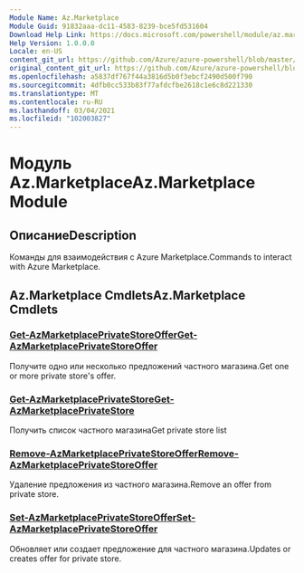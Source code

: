 ```yaml
---
Module Name: Az.Marketplace
Module Guid: 91832aaa-dc11-4583-8239-bce5fd531604
Download Help Link: https://docs.microsoft.com/powershell/module/az.marketplace
Help Version: 1.0.0.0
Locale: en-US
content_git_url: https://github.com/Azure/azure-powershell/blob/master/src/Marketplace/Marketplace/help/Az.Marketplace.md
original_content_git_url: https://github.com/Azure/azure-powershell/blob/master/src/Marketplace/Marketplace/help/Az.Marketplace.md
ms.openlocfilehash: a5837df767f44a3816d5b0f3ebcf2490d500f790
ms.sourcegitcommit: 4dfb0cc533b83f77afdcfbe2618c1e6c8d221330
ms.translationtype: MT
ms.contentlocale: ru-RU
ms.lasthandoff: 03/04/2021
ms.locfileid: "102003827"
---
```

# <span data-ttu-id="ac140-101">Модуль Az.Marketplace</span><span class="sxs-lookup"><span data-stu-id="ac140-101">Az.Marketplace Module</span></span>
## <span data-ttu-id="ac140-102">Описание</span><span class="sxs-lookup"><span data-stu-id="ac140-102">Description</span></span>
<span data-ttu-id="ac140-103">Команды для взаимодействия с Azure Marketplace.</span><span class="sxs-lookup"><span data-stu-id="ac140-103">Commands to interact with Azure Marketplace.</span></span>

## <span data-ttu-id="ac140-104">Az.Marketplace Cmdlets</span><span class="sxs-lookup"><span data-stu-id="ac140-104">Az.Marketplace Cmdlets</span></span>
### [<span data-ttu-id="ac140-105">Get-AzMarketplacePrivateStoreOffer</span><span class="sxs-lookup"><span data-stu-id="ac140-105">Get-AzMarketplacePrivateStoreOffer</span></span>](Get-AzMarketplacePrivateStoreOffer.md)
<span data-ttu-id="ac140-106">Получите одно или несколько предложений частного магазина.</span><span class="sxs-lookup"><span data-stu-id="ac140-106">Get one or more private store's offer.</span></span>

### [<span data-ttu-id="ac140-107">Get-AzMarketplacePrivateStore</span><span class="sxs-lookup"><span data-stu-id="ac140-107">Get-AzMarketplacePrivateStore</span></span>](Get-AzMarketplacePrivateStore.md)
<span data-ttu-id="ac140-108">Получить список частного магазина</span><span class="sxs-lookup"><span data-stu-id="ac140-108">Get private store list</span></span>

### [<span data-ttu-id="ac140-109">Remove-AzMarketplacePrivateStoreOffer</span><span class="sxs-lookup"><span data-stu-id="ac140-109">Remove-AzMarketplacePrivateStoreOffer</span></span>](Remove-AzMarketplacePrivateStoreOffer.md)
<span data-ttu-id="ac140-110">Удаление предложения из частного магазина.</span><span class="sxs-lookup"><span data-stu-id="ac140-110">Remove an offer from private store.</span></span>

### [<span data-ttu-id="ac140-111">Set-AzMarketplacePrivateStoreOffer</span><span class="sxs-lookup"><span data-stu-id="ac140-111">Set-AzMarketplacePrivateStoreOffer</span></span>](Set-AzMarketplacePrivateStoreOffer.md)
<span data-ttu-id="ac140-112">Обновляет или создает предложение для частного магазина.</span><span class="sxs-lookup"><span data-stu-id="ac140-112">Updates or creates offer for private store.</span></span>

